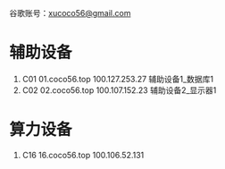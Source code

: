 谷歌账号：xucoco56@gmail.com

# 辅助设备

1. C01  01.coco56.top   100.127.253.27  辅助设备1_数据库1
2. C02  02.coco56.top   100.107.152.23  辅助设备2_显示器1


# 算力设备

1. C16  16.coco56.top  100.106.52.131